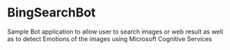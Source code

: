 # BingSearchBot
Sample Bot application to allow user to search images or web result as well as to detect Emotions of the images using Microsoft Cognitive Services
